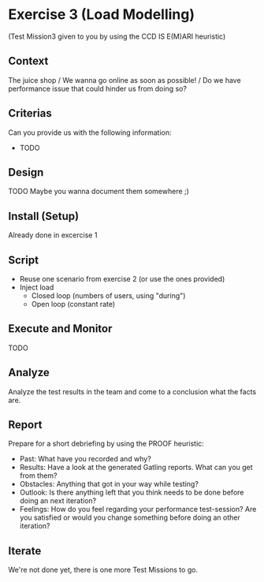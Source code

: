 Exercise 3 (Load Modelling)
==========
(Test Mission3 given to you by using the CCD IS E(M)ARI heuristic)

Context
---------------
The juice shop / We wanna go online as soon as possible! / Do we have performance issue that could hinder us from doing so?

Criterias
---------------
Can you provide us with the following information:
- TODO

Design
---------------
TODO       Maybe you wanna document them somewhere ;)

Install (Setup)
---------------
Already done in excercise 1

Script
---------------
- Reuse one scenario from exercise 2 (or use the ones provided)
- Inject load
    - Closed loop (numbers of users, using "during")
    - Open loop (constant rate)
    
Execute and Monitor
---------------
TODO

Analyze
---------------
Analyze the test results in the team and come to a conclusion what the facts are.

Report
---------------
Prepare for a short debriefing by using the PROOF heuristic:
- Past: What have you recorded and why?
- Results: Have a look at the generated Gatling reports. What can you get from them?
- Obstacles: Anything that got in your way while testing? 
- Outlook: Is there anything left that you think needs to be done before doing an next iteration?
- Feelings: How do you feel regarding your performance test-session? Are you satisfied or would you change something before doing an other iteration?

Iterate
---------------
We're not done yet, there is one more Test Missions to go.